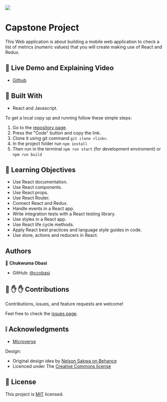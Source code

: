 ![](https://img.shields.io/badge/Microverse-blueviolet)

# Capstone Project

This Web application is about building a mobile web application to check a list of metrics (numeric values) that you will create making use of React and Redux.

<!-- - ![screenshot](./src/resources/1.png)  
- ![screenshot](./src/resources/2.png)  -->

## :red_circle: Live Demo and Explaining Video

- [Github](https://ccobasi.github.io/react-capstone/#/) 


## :hammer: Built With

- React and Javascript.

To get a local copy up and running follow these simple steps:

1. Go to the [repository page](https://github.com/ccobasi/react-capstone/).
2. Press the "Code" button and copy the link.
3. Clone it using git command `git clone <link>`.
4. In the project folder run `npm install`
5. Then run in the terminal `npm run start` (for development enviroment) or `npm run build`

## :blue_book: Learning Objectives

- Use React documentation.
- Use React components.
- Use React props.
- Use React Router.
- Connect React and Redux.
- Handle events in a React app.
- Write integration tests with a React testing library.
- Use styles in a React app.
- Use React life cycle methods.
- Apply React best practices and language style guides in code.
- Use store, actions and reducers in React.

## Authors

👤 **Chukwuma Obasi**

- GitHub: [@ccobasi](https://github.com/ccobasi)

## 🤝 :raised_hand: :raised_hand: Contributions

Contributions, issues, and feature requests are welcome!

Feel free to check the [issues page](https://github.com/ccobasi/react-capstone/issues).

## :grey_exclamation: Acknowledgments

- [Microverse](https://www.microverse.org/)

Design:
 - Original design idea by [Nelson Sakwa on Behance](https://www.behance.net/sakwadesignstudio)
 - Licenced under The [Creative Commons license](https://creativecommons.org/licenses/by-nc/4.0/)

## 📝 License

This project is [MIT](LICENSE) licensed.